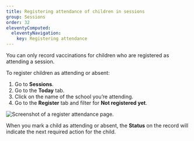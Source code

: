 ```yaml
---
title: Registering attendance of children in sessions
group: Sessions
order: 32
eleventyComputed:
  eleventyNavigation:
    key: Registering attendance
---
```


You can only record vaccinations for children who are registered as attending a session.

To register children as attending or absent:

1. Go to **Sessions**.
2. Go to the **Today** tab.
3. Click on the name of the school you’re attending.
4. Go to the **Register** tab and filter for **Not registered yet**.

![Screenshot of a register attendance page.](/assets/images/session-attendance.png 'You must register attendance before you can record vaccinations.')

When you mark a child as attending or absent, the **Status** on the record will indicate the next required action for the child.
